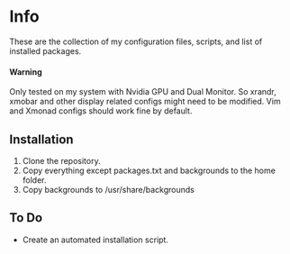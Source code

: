 # Info

These are the collection of my configuration files, scripts, and list of installed packages.

#### Warning
Only tested on my system with Nvidia GPU and Dual Monitor. So xrandr, xmobar and other display related configs might need to be modified. Vim and Xmonad configs should work fine by default.

## Installation
1) Clone the repository.
2) Copy everything except packages.txt and backgrounds to the home folder.
3) Copy backgrounds to /usr/share/backgrounds

## To Do
* Create an automated installation script.
